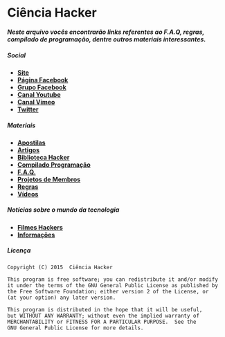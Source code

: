 # Ciência Hacker

***Neste arquivo vocês encontrarão links referentes ao F.A.Q, regras, compilado de programação, dentre outros materiais interessantes.***

##### Social

* [**Site**](http://cienciahacker.com.br)
* [**Página Facebook**](https://fb.com/cienciahacker)
* [**Grupo Facebook**](https://fb.com/groups/cienciahacker)
* [**Canal Youtube**](http://goo.gl/gn0or1)
* [**Canal Vimeo**](http://goo.gl/Jb1piO)
* [**Twitter**](https://twitter.com/cienciahacker)

##### Materiais

* [**Apostilas**](https://github.com/cienciahacker/index/blob/master/Arquivos/Apostilas.md)
* [**Artigos**](https://github.com/cienciahacker/index/blob/master/Arquivos/Artigos.md)
* [**Biblioteca Hacker**](https://github.com/cienciahacker/index/blob/master/Arquivos/Biblioteca.md)
* [**Compilado Programação**](https://github.com/cienciahacker/index/blob/master/Arquivos/Programação.md)
* [**F.A.Q.**](http://goo.gl/gUzSa0)
* [**Projetos de Membros**](https://github.com/cienciahacker/index/blob/master/Projetos/projetos.md)
* [**Regras**](http://goo.gl/7n9CeV)
* [**Vídeos**](https://github.com/cienciahacker/index/blob/master/Arquivos/Videos.md)

##### Notícias sobre o mundo da tecnologia

* [**Filmes Hackers**](https://github.com/cienciahacker/index/blob/master/Arquivos/Filmes.md)
* [**Informações**](https://github.com/cienciahacker/index/blob/master/Arquivos/Informações.md)

##### Licença

    Copyright (C) 2015  Ciência Hacker

    This program is free software; you can redistribute it and/or modify
    it under the terms of the GNU General Public License as published by
    the Free Software Foundation; either version 2 of the License, or
    (at your option) any later version.

    This program is distributed in the hope that it will be useful,
    but WITHOUT ANY WARRANTY; without even the implied warranty of
    MERCHANTABILITY or FITNESS FOR A PARTICULAR PURPOSE.  See the
    GNU General Public License for more details.

